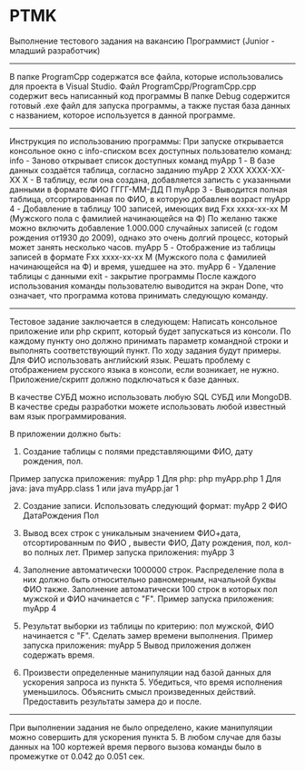 # PTMK
Выполнение тестового задания на вакансию Программист (Junior - младший разработчик)

----------------------------------------------------------------------------------

В папке ProgramCpp содержатся все файла, которые использовались для проекта в Visual Studio. 
  Файл ProgramCpp/ProgramCpp.cpp содержит весь написанный код программы
В папке Debug содержится готовый .exe файл для запуска программы, а также пустая база данных с названием, которое используется в данной программе.

-----------------------------------------------------------------------------------

Инструкция по использованию программы:
При запуске открывается консольное окно с info-списком всех доступных пользователю команд:
    info - Заново открывает список доступных команд
    myApp 1 - В базе данных создаётся таблица, согласно заданию
    myApp 2 ХХХ ХХХХ-ХХ-ХХ Х - В таблицу, если она создана, добавляется записть с указанными данными в формате ФИО ГГГГ-ММ-ДД П
    myApp 3 - Выводится полная таблица, отсортированная по ФИО, в которую добавлен возраст
    myApp 4 - Добавление в таблицу 100 записей, имеющих вид Fxx xxxx-xx-xx M (Мужского пола с фамилией начинающейся на Ф)
По желаню также можно включить добавление 1.000.000 случайных записей (с годом рождения от1930 до 2009), однако это очень долгий процесс, который может занять несколько часов.
    myApp 5 - Отображение из таблицы записей в формате Fxx xxxx-xx-xx M (Мужского пола с фамилией начинающейся на Ф) и время, ушедшее на это.
    myApp 6 - Удаление таблицы с данными
    exit - закрытие программы
После каждого использования команды пользователю выводится на экран Done, что означает, что программа котова принимать следующую команду.

--------------------------------------------------------------------------------------

Тестовое задание заключается в следующем:
Написать консольное приложение или php скрипт, который будет запускаться из консоли.
По каждому пункту оно должно принимать параметр командной строки и выполнять соответствующий пункт.
По ходу задания будут примеры. Для ФИО использовать английский язык. Решать проблему с отображением русского языка в консоли, если возникает, не нужно.
Приложение/скрипт должно подключаться к базе данных.

В качестве СУБД можно использовать любую SQL СУБД или MongoDB.
В качестве среды разработки можете использовать любой известный вам язык программирования.

В приложении должно быть:
1. Создание таблицы с полями представляющими ФИО, дату рождения, пол.

Пример запуска приложения:
myApp 1
Для php:
php myApp.php 1
Для java:
java myApp.class 1
или
java myApp.jar 1

2. Создание записи. Использовать следующий формат:
myApp 2 ФИО ДатаРождения Пол

3. Вывод всех строк с уникальным значением ФИО+дата, отсортированным по ФИО , вывести ФИО, Дату рождения, пол, кол-во полных лет.
Пример запуска приложения:
myApp 3

4. Заполнение автоматически 1000000 строк. Распределение пола в них должно быть относительно равномерным, начальной буквы ФИО также. Заполнение автоматически 100 строк в которых пол мужской и ФИО начинается с "F".
Пример запуска приложения:
myApp 4

5. Результат выборки из таблицы по критерию: пол мужской, ФИО начинается с "F". Сделать замер времени выполнения.
Пример запуска приложения:
myApp 5
Вывод приложения должен содержать время.

6. Произвести определенные манипуляции над базой данных для ускорения запроса из пункта 5. Убедиться, что время исполнения уменьшилось. Объяснить смысл произведенных действий. Предоставить результаты замера до и после.

-----------------------------------------------------------------------------

При выполнении задания не было определено, какие манипуляции можно совершить для ускорения пункта 5. В любом случае для базы данных на 100 кортежей время первого вызова команды было в промежутке от 0.042 до 0.051 сек.
